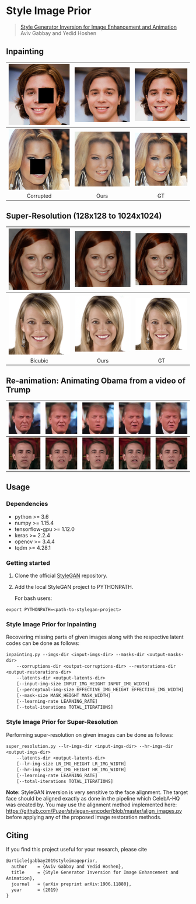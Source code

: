 # Style Image Prior
> [Style Generator Inversion for Image Enhancement and Animation](https://www.vision.huji.ac.il/style-image-prior)  
> Aviv Gabbay and Yedid Hoshen

## Inpainting
| ![image](img/inpainting/imgHQ00040-corrupted.png) | ![image](img/inpainting/imgHQ00040-stylegan.png) | ![image](img/inpainting/imgHQ00040.png) |
| :---: | :---: | :---: |
| ![image](img/inpainting/imgHQ00046-corrupted.png) | ![image](img/inpainting/imgHQ00046-stylegan.png) | ![image](img/inpainting/imgHQ00046.png) |
| Corrupted | Ours | GT |

## Super-Resolution (128x128 to 1024x1024)
| ![image](img/super-resolution/imgHQ00095-bicubic.png) | ![image](img/super-resolution/imgHQ00095-stylegan.png) | ![image](img/super-resolution/imgHQ00095.png) |
| :---: | :---: | :---: |
| ![image](img/super-resolution/imgHQ00044-bicubic.png) | ![image](img/super-resolution/imgHQ00044-stylegan.png) | ![image](img/super-resolution/imgHQ00044.png) |
| Bicubic | Ours | GT |

## Re-animation: Animating Obama from a video of Trump
| ![image](img/reanimation/trump_1.png) | ![image](img/reanimation/trump_2.png) | ![image](img/reanimation/trump_3.png) | ![image](img/reanimation/trump_4.png) | ![image](img/reanimation/trump_5.png) |
| :---: | :---: |  :---: | :---: | :---: |
| ![image](img/reanimation/obama_1.png) | ![image](img/reanimation/obama_2.png) | ![image](img/reanimation/obama_3.png) | ![image](img/reanimation/obama_4.png) | ![image](img/reanimation/obama_5.png) |

## Usage
### Dependencies
* python >= 3.6
* numpy >= 1.15.4
* tensorflow-gpu >= 1.12.0
* keras >= 2.2.4
* opencv >= 3.4.4
* tqdm >= 4.28.1

### Getting started
1. Clone the official [StyleGAN](https://github.com/NVlabs/stylegan) repository.
2. Add the local StyleGAN project to PYTHONPATH.

    For bash users:
```
export PYTHONPATH=<path-to-stylegan-project>
```  

### Style Image Prior for Inpainting
Recovering missing parts of given images along with the respective latent codes can be done as follows:
```
inpainting.py --imgs-dir <input-imgs-dir> --masks-dir <output-masks-dir>
    --corruptions-dir <output-corruptions-dir> --restorations-dir <output-restorations-dir>
    --latents-dir <output-latents-dir>
    [--input-img-size INPUT_IMG_HEIGHT INPUT_IMG_WIDTH]
    [--perceptual-img-size EFFECTIVE_IMG_HEIGHT EFFECTIVE_IMG_WIDTH]
    [--mask-size MASK_HEIGHT MASK_WIDTH]
    [--learning-rate LEARNING_RATE]
    [--total-iterations TOTAL_ITERATIONS]
```

### Style Image Prior for Super-Resolution
Performing super-resolution on given images can be done as follows:
```
super_resolution.py --lr-imgs-dir <input-imgs-dir> --hr-imgs-dir <output-imgs-dir>
    --latents-dir <output-latents-dir>
    [--lr-img-size LR_IMG_HEIGHT LR_IMG_WIDTH]
    [--hr-img-size HR_IMG_HEIGHT HR_IMG_WIDTH]
    [--learning-rate LEARNING_RATE]
    [--total-iterations TOTAL_ITERATIONS]
```

**Note:** StyleGAN inversion is very sensitive to the face alignment.
The target face should be aligned exactly as done in the pipeline which CelebA-HQ was created by.
You may use the alignment method implemented here:
https://github.com/Puzer/stylegan-encoder/blob/master/align_images.py before applying any of the proposed image restoration methods.

## Citing
If you find this project useful for your research, please cite
```
@article{gabbay2019styleimageprior,
  author    = {Aviv Gabbay and Yedid Hoshen},
  title     = {Style Generator Inversion for Image Enhancement and Animation},
  journal   = {arXiv preprint arXiv:1906.11880},
  year      = {2019}
}
```
